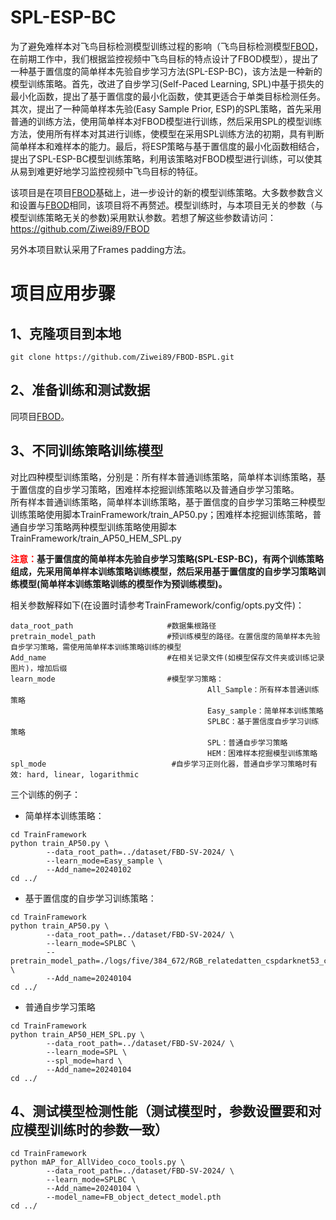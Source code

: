 # SPL-ESP-BC
为了避免难样本对飞鸟目标检测模型训练过程的影响（飞鸟目标检测模型[FBOD](https://github.com/Ziwei89/FBOD)，在前期工作中，我们根据监控视频中飞鸟目标的特点设计了FBOD模型），提出了一种基于置信度的简单样本先验自步学习方法(SPL-ESP-BC)，该方法是一种新的模型训练策略。首先，改进了自步学习(Self-Paced Learning, SPL)中基于损失的最小化函数，提出了基于置信度的最小化函数，使其更适合于单类目标检测任务。其次，提出了一种简单样本先验(Easy Sample Prior, ESP)的SPL策略，首先采用普通的训练方法，使用简单样本对FBOD模型进行训练，然后采用SPL的模型训练方法，使用所有样本对其进行训练，使模型在采用SPL训练方法的初期，具有判断简单样本和难样本的能力。最后，将ESP策略与基于置信度的最小化函数相结合，提出了SPL-ESP-BC模型训练策略，利用该策略对FBOD模型进行训练，可以使其从易到难更好地学习监控视频中飞鸟目标的特征。  


该项目是在项目[FBOD](https://github.com/Ziwei89/FBOD)基础上，进一步设计的新的模型训练策略。大多数参数含义和设置与[FBOD](https://github.com/Ziwei89/FBOD)相同，该项目将不再赘述。模型训练时，与本项目无关的参数（与模型训练策略无关的参数)采用默认参数。若想了解这些参数请访问：https://github.com/Ziwei89/FBOD  

另外本项目默认采用了Frames padding方法。  

# 项目应用步骤

## 1、克隆项目到本地
```
git clone https://github.com/Ziwei89/FBOD-BSPL.git
```
## 2、准备训练和测试数据

同项目[FBOD](https://github.com/Ziwei89/FBOD)。

## 3、不同训练策略训练模型
对比四种模型训练策略，分别是：所有样本普通训练策略，简单样本训练策略，基于置信度的自步学习策略，困难样本挖掘训练策略以及普通自步学习策略。  
所有样本普通训练策略，简单样本训练策略，基于置信度的自步学习策略三种模型训练策略使用脚本TrainFramework/train_AP50.py；困难样本挖掘训练策略，普通自步学习策略两种模型训练策略使用脚本TrainFramework/train_AP50_HEM_SPL.py  

**<font color=red>注意：</font>基于置信度的简单样本先验自步学习策略(SPL-ESP-BC)，有两个训练策略组成，先采用简单样本训练策略训练模型，然后采用基于置信度的自步学习策略训练模型(简单样本训练策略训练的模型作为预训练模型)。**

相关参数解释如下(在设置时请参考TrainFramework/config/opts.py文件)：  
```
data_root_path                     #数据集根路径
pretrain_model_path                #预训练模型的路径。在置信度的简单样本先验自步学习策略，需使用简单样本训练策略训练的模型
Add_name                           #在相关记录文件(如模型保存文件夹或训练记录图片)，增加后缀
learn_mode                         #模型学习策略：
                                            All_Sample：所有样本普通训练策略
                                            Easy_sample：简单样本训练策略
                                            SPLBC：基于置信度自步学习训练策略
                                            SPL：普通自步学习策略
                                            HEM：困难样本挖掘模型训练策略
spl_mode                            #自步学习正则化器，普通自步学习策略时有效: hard, linear, logarithmic
```
三个训练的例子：  
* 简单样本训练策略： 
```
cd TrainFramework
python train_AP50.py \
        --data_root_path=../dataset/FBD-SV-2024/ \
        --learn_mode=Easy_sample \
        --Add_name=20240102
cd ../
```

* 基于置信度的自步学习训练策略： 
```
cd TrainFramework
python train_AP50.py \
        --data_root_path=../dataset/FBD-SV-2024/ \
        --learn_mode=SPLBC \
        --pretrain_model_path=./logs/five/384_672/RGB_relatedatten_cspdarknet53_concat_Easy_Sample_aa_20240102/FB_object_detect_model.pth \
        --Add_name=20240104
cd ../
```
* 普通自步学习策略 
```
cd TrainFramework
python train_AP50_HEM_SPL.py \
        --data_root_path=../dataset/FBD-SV-2024/ \
        --learn_mode=SPL \
        --spl_mode=hard \
        --Add_name=20240104
cd ../
```
## 4、测试模型检测性能（测试模型时，参数设置要和对应模型训练时的参数一致）
```
cd TrainFramework
python mAP_for_AllVideo_coco_tools.py \
        --data_root_path=../dataset/FBD-SV-2024/ \
        --learn_mode=SPLBC \
        --Add_name=20240104 \
        --model_name=FB_object_detect_model.pth
cd ../
```